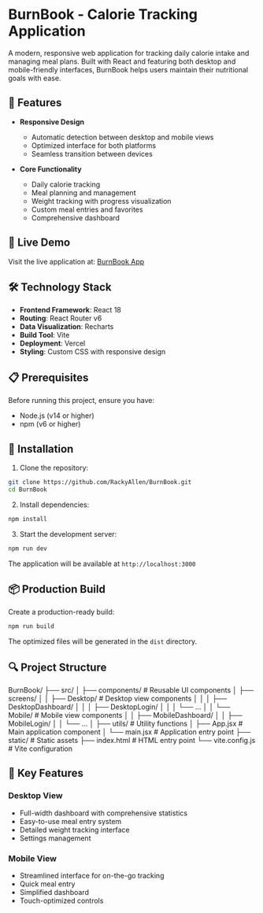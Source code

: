 # BurnBook - Calorie Tracking Application

A modern, responsive web application for tracking daily calorie intake and managing meal plans. Built with React and featuring both desktop and mobile-friendly interfaces, BurnBook helps users maintain their nutritional goals with ease.

## 🌟 Features

- **Responsive Design**
  - Automatic detection between desktop and mobile views
  - Optimized interface for both platforms
  - Seamless transition between devices

- **Core Functionality**
  - Daily calorie tracking
  - Meal planning and management
  - Weight tracking with progress visualization
  - Custom meal entries and favorites
  - Comprehensive dashboard

## 🚀 Live Demo

Visit the live application at: [BurnBook App](https://burnbook-nu.vercel.app/)

## 🛠️ Technology Stack

- **Frontend Framework**: React 18
- **Routing**: React Router v6
- **Data Visualization**: Recharts
- **Build Tool**: Vite
- **Deployment**: Vercel
- **Styling**: Custom CSS with responsive design

## 📋 Prerequisites

Before running this project, ensure you have:
- Node.js (v14 or higher)
- npm (v6 or higher)

## 🔧 Installation

1. Clone the repository:
```bash
git clone https://github.com/RackyAllen/BurnBook.git
cd BurnBook
```

2. Install dependencies:
```bash
npm install
```

3. Start the development server:
```bash
npm run dev
```

The application will be available at `http://localhost:3000`

## 📦 Production Build

Create a production-ready build:

```bash
npm run build
```

The optimized files will be generated in the `dist` directory.

## 🔍 Project Structure

BurnBook/
├── src/
│ ├── components/ # Reusable UI components
│ ├── screens/
│ │ ├── Desktop/ # Desktop view components
│ │ │ ├── DesktopDashboard/
│ │ │ ├── DesktopLogin/
│ │ │ └── ...
│ │ └── Mobile/ # Mobile view components
│ │ ├── MobileDashboard/
│ │ ├── MobileLogin/
│ │ └── ...
│ ├── utils/ # Utility functions
│ ├── App.jsx # Main application component
│ └── main.jsx # Application entry point
├── static/ # Static assets
├── index.html # HTML entry point
└── vite.config.js # Vite configuration

## 🎯 Key Features

### Desktop View
- Full-width dashboard with comprehensive statistics
- Easy-to-use meal entry system
- Detailed weight tracking interface
- Settings management

### Mobile View
- Streamlined interface for on-the-go tracking
- Quick meal entry
- Simplified dashboard
- Touch-optimized controls
